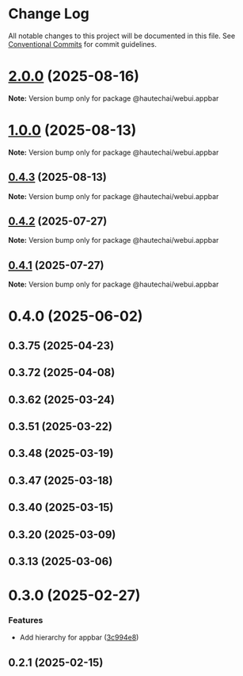 # Change Log

All notable changes to this project will be documented in this file.
See [Conventional Commits](https://conventionalcommits.org) for commit guidelines.

# [2.0.0](https://github.com/HautechAI/webui/compare/@hautechai/webui.appbar@1.0.0...@hautechai/webui.appbar@2.0.0) (2025-08-16)

**Note:** Version bump only for package @hautechai/webui.appbar





# [1.0.0](https://github.com/HautechAI/webui/compare/@hautechai/webui.appbar@0.4.3...@hautechai/webui.appbar@1.0.0) (2025-08-13)

**Note:** Version bump only for package @hautechai/webui.appbar

## [0.4.3](https://github.com/HautechAI/webui/compare/@hautechai/webui.appbar@0.4.2...@hautechai/webui.appbar@0.4.3) (2025-08-13)

**Note:** Version bump only for package @hautechai/webui.appbar

## [0.4.2](https://github.com/HautechAI/webui/compare/@hautechai/webui.appbar@0.4.1...@hautechai/webui.appbar@0.4.2) (2025-07-27)

**Note:** Version bump only for package @hautechai/webui.appbar

## [0.4.1](https://github.com/HautechAI/webui/compare/@hautechai/webui.appbar@0.4.0...@hautechai/webui.appbar@0.4.1) (2025-07-27)

**Note:** Version bump only for package @hautechai/webui.appbar

# 0.4.0 (2025-06-02)

## 0.3.75 (2025-04-23)

## 0.3.72 (2025-04-08)

## 0.3.62 (2025-03-24)

## 0.3.51 (2025-03-22)

## 0.3.48 (2025-03-19)

## 0.3.47 (2025-03-18)

## 0.3.40 (2025-03-15)

## 0.3.20 (2025-03-09)

## 0.3.13 (2025-03-06)

# 0.3.0 (2025-02-27)

### Features

- Add hierarchy for appbar ([3c994e8](https://github.com/HautechAI/webui/commit/3c994e8944e99626738493e2900d0f3e4b2f1a48))

## 0.2.1 (2025-02-15)
